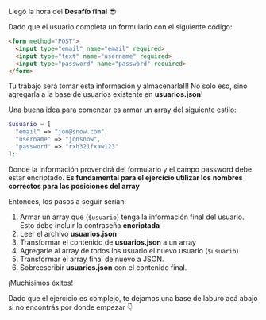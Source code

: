 Llegó la hora del **Desafío final** :sunglasses:

Dado que el usuario completa un formulario con el siguiente código:

``` html
<form method="POST">
  <input type="email" name="email" required>
  <input type="text" name="username" required>
  <input type="password" name="password" required>
</form>
```

Tu trabajo será tomar esta información y almacenarla!!!
No solo eso, sino agregarla a la base de usuarios existente en **usuarios.json**!

Una buena idea para comenzar es armar un array del siguiente estilo:

``` php
$usuario = [
  "email" => "jon@snow.com",
  "username" => "jonsnow",
  "password" => "rxh321fxaw123"
];
```

Donde la información provendrá del formulario y el campo password debe estar encriptado. **Es fundamental para el ejercicio utilizar los nombres correctos para las posiciones del array**

Entonces, los pasos a seguir serían:

1. Armar un array que (`$usuario`) tenga la información final del usuario. Esto debe incluir la contraseña **encriptada**
2. Leer el archivo **usuarios.json**
3. Transformar el contenido de **usuarios.json** a un array
4. Agregarle al array de todos los usuario el nuevo usuario (`$usuario`)
5. Transformar el array final de nuevo a JSON.
6. Sobreescribir **usuarios.json** con el contenido final.

¡Muchisimos éxitos!

Dado que el ejercicio es complejo, te dejamos una base de laburo acá abajo si no encontrás por donde empezar :point_down:

